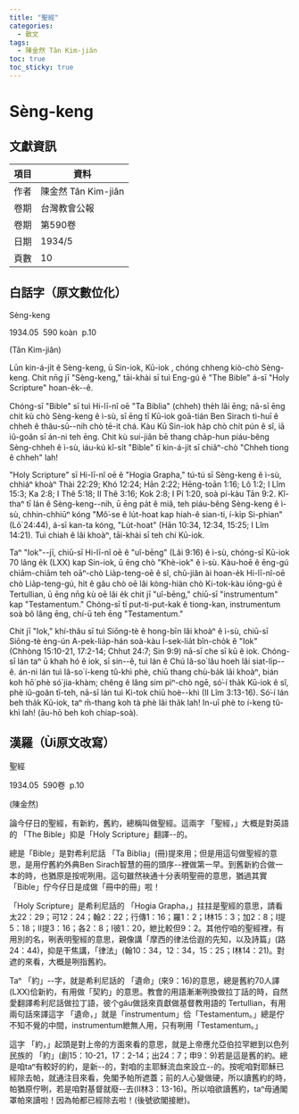 ```yaml
---
title: "聖經"
categories:
  - 散文
tags:
  - 陳金然 Tân Kim-jiân
toc: true
toc_sticky: true
---
```


# Sèng-keng

## 文獻資訊

| 項目 | 資料 |
|---|---|
| 作者 | 陳金然 Tân Kim-jiân |
| 卷期 | 台灣教會公報 |
| 卷期 | 第590卷 |
| 日期 | 1934/5 |
| 頁數 | 10 |

## 白話字（原文數位化）

Sèng-keng

1934.05  590 koàn  p.10

(Tân Kim-jiân)

Lūn kin-á-ji̍t ê Sèng-keng, ū Sin-iok, Kū-iok , chóng chheng kiò-chò Sèng-keng. Chit nn̄g jī "Sèng-keng," tāi-khài sī tuì Eng-gú ê "The Bible" á-sī "Holy Scripture" hoan-e̍k--ê.

Chóng-sī "Bible" sī tuì Hi-lī-nî oē "Ta Biblia" (chheh) the̍h lâi ēng; nā-sī ēng chit kù chò Sèng-keng ê ì-sù, sī ēng tī Kū-iok goā-tián Ben Sirach tì-huī ê chheh ê thâu-sū--nih chò tē-it chá. Kàu Kū Sin-iok ha̍p chò chi̍t pún ê sî, iā iû-goân sī án-ni teh ēng. Chit kù sui-jiân bē thang cha̍p-hun piáu-bêng Sèng-chheh ê ì-sù, iáu-kú kî-si̍t "Bible" tī kin-á-ji̍t sī chiâⁿ-chò "Chheh tiong ê chheh" lah!

"Holy Scripture" sī Hi-lī-nî oē ê "Hogia Grapha," tú-tú sī Sèng-keng ê ì-sù, chhiáⁿ khoàⁿ Thài 22:29; Khó 12:24; Hān 2:22; Hēng-toān 1:16; Lô 1:2; I Lîm 15:3; Ka 2:8; I Thê 5:18; II Thê 3:16; Kok 2:8; I Pí 1:20, soà pí-kàu Tān 9:2. Kî-thaⁿ tī lán ê Sèng-keng--nih, ū ēng pa̍t ê miâ, teh piáu-bêng Sèng-keng ê ì-sù, chhin-chhiūⁿ kóng "Mô͘-se ê lu̍t-hoat kap hiah-ê sian-ti, í-ki̍p Si-phian" (Lō͘ 24:44), á-sī kan-ta kóng, "Lu̍t-hoat" (Hān 10:34, 12:34, 15:25; I Lîm 14:21). Tuì chiah ê lâi khoàⁿ, tāi-khài sī teh chí Kū-iok.

Taⁿ "Iok"--jī, chiū-sī Hi-lī-nî oē ê "uî-bēng" (Lâi 9:16) ê ì-sù, chóng-sī Kū-iok 70 lâng e̍k (LXX) kap Sin-iok, ū ēng chò "Khè-iok" ê ì-sù. Kàu-hoē ê ēng-gú chiām-chiām teh oāⁿ-chò Lia̍p-teng-oē ê sî, chū-jiân ài hoan-e̍k Hi-lī-nî-oē chò Lia̍p-teng-gú, hit ê gâu chò oē lâi kòng-hiàn chò Ki-tok-kàu iōng-gú ê Tertullian, ū ēng nn̄g kù oē lâi e̍k chit jī "uî-bēng," chiū-sī "instrumentum" kap "Testamentum." Chóng-sī tī put-ti-put-kak ê tiong-kan, instrumentum soà bô lâng ēng, chí-ū teh ēng "Testamentum."

Chit jī "Iok," khí-thâu sī tuì Siōng-tè ê hong-bīn lâi khoàⁿ ê ì-sù, chiū-sī Siōng-tè èng-ún A-pek-lia̍p-hán soà-kàu Í-sek-lia̍t bîn-cho̍k ê "Iok" (Chhòng 15:10-21, 17:2-14; Chhut 24:7; Sin 9:9) nā-sī che sī kū ê iok. Chóng-sī lán taⁿ ū khah hó ê iok, sī sin--ê, tuì lán ê Chú Iâ-so͘ lâu hoeh lâi siat-li̍p--ê. án-ni lán tuì Iâ-so͘ í-keng tû-khì phè, chiū thang chù-ba̍k lâi khoàⁿ, bián koh hō͘ phè só͘ jia-khàm; chêng ê lâng sim pìⁿ-chò ngē, só͘-í tha̍k Kū-iok ê sî, phè iû-goân tī-teh, nā-sī lán tuì Ki-tok chiū hoè--khì (II Lîm 3:13-16). Só͘-í lán beh tha̍k Kū-iok, taⁿ m̄-thang koh tà phè lâi tha̍k lah! In-uī phè to í-keng tû-khì lah! (āu-hō beh koh chiap-soà).

## 漢羅（Ùi原文改寫）

聖經

1934.05  590卷  p.10

(陳金然)

論今仔日的聖經，有新約，舊約，總稱叫做聖經。這兩字 「聖經，」大概是對英語的 「The Bible」抑是「Holy Scripture」翻譯--的。

總是「Bible」是對希利尼話 「Ta Biblia」(冊)提來用；但是用這句做聖經的意思，是用佇舊約外典Ben Sirach智慧的冊的頭序--裡做第一早。到舊新約合做一本的時，也猶原是按呢咧用。這句雖然袂通十分表明聖冊的意思，猶過其實「Bible」佇今仔日是成做「冊中的冊」啦！

「Holy Scripture」是希利尼話的 「Hogia Grapha，」拄拄是聖經的意思，請看太22：29；可12：24；翰2：22；行傳1：16；羅1：2；I林15：3；加2：8；I提5：18；II提3：16；各2：8；I彼1：20，紲比較但9：2。其他佇咱的聖經裡，有用別的名，咧表明聖經的意思，親像講「摩西的律法佮遐的先知，以及詩篇」(路24：44)，抑是干焦講，「律法」(翰10：34，12：34，15：25；I林14：21)。對遮的來看，大概是咧指舊約。

Taⁿ 「約」--字，就是希利尼話的 「遺命」(來9：16)的意思，總是舊約70人譯 (LXX)佮新約，有用做「契約」的意思。教會的用語漸漸咧換做拉丁話的時，自然愛翻譯希利尼話做拉丁語，彼个gâu做話來貢獻做基督教用語的 Tertullian，有用兩句話來譯這字 「遺命，」就是「instrumentum」佮「Testamentum。」總是佇不知不覺的中間，instrumentum紲無人用，只有咧用「Testamentum。」

這字 「約，」起頭是對上帝的方面來看的意思，就是上帝應允亞伯拉罕紲到以色列民族的 「約」(創15：10-21，17：2-14；出24：7；申9：9)若是這是舊的約。總是咱taⁿ有較好的約，是新--的，對咱的主耶穌流血來設立--的。按呢咱對耶穌已經除去帕，就通注目來看，免閣予帕所遮蓋；前的人心變做硬，所以讀舊約的時，帕猶原佇咧，若是咱對基督就廢--去(II林3：13-16)。所以咱欲讀舊約，taⁿ毋通閣罩帕來讀啦！因為帕都已經除去啦！(後號欲閣接紲)。
